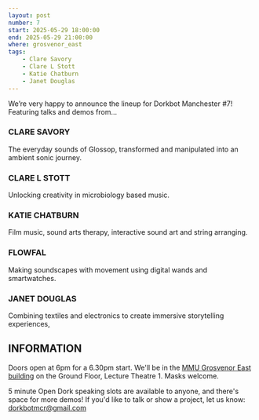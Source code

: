 ```yaml
---
layout: post
number: 7
start: 2025-05-29 18:00:00
end: 2025-05-29 21:00:00
where: grosvenor_east
tags:
    - Clare Savory
    - Clare L Stott
    - Katie Chatburn
    - Janet Douglas
---
```


We’re very happy to announce the lineup for Dorkbot Manchester #7! Featuring talks and demos from…

### CLARE SAVORY
The everyday sounds of Glossop, transformed and manipulated into an ambient sonic journey.

### CLARE L STOTT
Unlocking creativity in microbiology based music.

###  KATIE CHATBURN
Film music, sound arts therapy, interactive sound art and string arranging.

### FLOWFAL
Making soundscapes with movement using digital wands and smartwatches.

### JANET DOUGLAS
Combining textiles and electronics to create immersive storytelling experiences,

## INFORMATION
Doors open at 6pm for a 6.30pm start. We'll be in the [MMU Grosvenor East building](https://www.mmu.ac.uk/about-us/our-campus/buildings/grosvenor-east) on the Ground Floor, Lecture Theatre 1. Masks welcome.

5 minute Open Dork speaking slots are available to anyone, and there's space for more demos! If you'd like to talk or show a project, let us know: <a href="mailto:dorkbotmcr@gmail.com">dorkbotmcr@gmail.com</a>